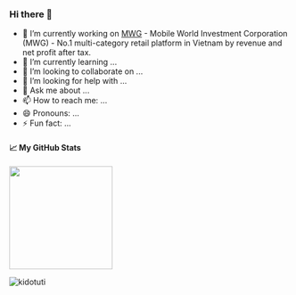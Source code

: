 ### Hi there 👋

<!--
**kidotuti/kidotuti** is a ✨ _special_ ✨ repository because its `README.md` (this file) appears on your GitHub profile.

Here are some ideas to get you started:-->

- 🔭 I’m currently working on [MWG](https://mwg.vn/) - Mobile World Investment Corporation (MWG) - No.1 multi-category retail platform in Vietnam by revenue and net profit after tax. 
- 🌱 I’m currently learning ...
- 👯 I’m looking to collaborate on ...
- 🤔 I’m looking for help with ...
- 💬 Ask me about ...
- 📫 How to reach me: ...
- 😄 Pronouns: ...
- ⚡ Fun fact: ...


#### &#x1f4c8; My GitHub Stats

<img align="center" src="https://github-readme-stats-one-bice.vercel.app/api?username=kidotuti&count_private=true&theme=dracula&show_icons=true&include_all_commits=true&role=OWNER,ORGANIZATION_MEMBER,COLLABORATOR" height="185px" />

<p align="left"> <img src="https://komarev.com/ghpvc/?username=kidotuti&label=Profile%20views&color=blueviolet&style=flat" alt="kidotuti" /> </p>
